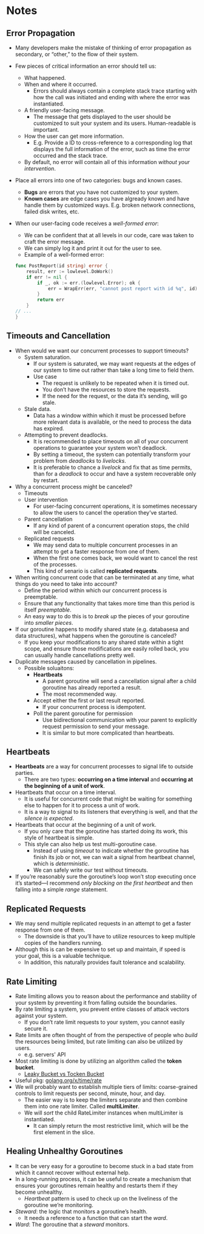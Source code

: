 # Notes

## Error Propagation

* Many developers make the mistake of thinking of error propagation as secondary, or “other,” to the flow of their system. 
* Few pieces of critical information an error should tell us:
    * What happened. 
    * When and where it occurred. 
        * Errors should always contain a complete stack trace starting with how the call was initiated and ending with where the error was instantiated.
    * A friendly user-facing message.
        * The message that gets displayed to the user should be customized to suit your system and its users. Human-readable is important.
    * How the user can get more information.
        * E.g. Provide a ID to cross-reference to a corresponding log that displays the full information of the error, such as time the error occurred and the stack trace.
    * By default, no error will contain all of this information _without your intervention_.
*  Place all errors into one of two categories: bugs and known cases.
    * __Bugs__ are errors that you have not customized to your system.
    * __Known cases__ are edge cases you have algready known and have handle them by customized ways. E.g. broken network connections, failed disk writes, etc.

* When our user-facing code receives a _well-formed error_:
    * We can be confident that at all levels in our code, care was taken to craft the error message.
    * We can simply log it and print it out for the user to see.
    * Example of a well-formed error:

    ```go
    func PostReport(id string) error {
        result, err := lowlevel.DoWork()
        if err != nil {
            if _, ok := err.(lowlevel.Error); ok {
                err = WrapErr(err, "cannot post report with id %q", id)
            }
            return err
        }
    // ...
    }
    ```

## Timeouts and Cancellation

* When would we want our concurrent processes to support timeouts?
    * System saturation.
        * If our system is saturated, we may want requests at the edges of our system to time out rather than take a long time to field them.
        * Use case
            * The request is unlikely to be repeated when it is timed out.
            * You don’t have the resources to store the requests.
            * If the need for the request, or the data it’s sending, will go stale.
    * Stale data.
        * Data has a window within which it must be processed before more relevant data is available, or the need to process the data has expired.
    * Attempting to prevent deadlocks.
        * It is recommended to place timeouts on all of your concurrent operations to guarantee your system won’t deadlock.
        * By setting a timeout, the system can potentially transform your problem from _deadlocks_ to _livelocks_.
        * It is preferable to chance a _livelock_ and fix that as time permits, than for a _deadlock_ to occur and have a system recoverable only by restart.
* Why a concurrent process might be canceled?
    * Timeouts
    * User intervention
        * For user-facing concurrent operations, it is sometimes necessary to allow the users to cancel the operation they’ve started.
    * Parent cancellation
        * If any kind of parent of a concurrent operation stops, the child will be canceled. 
    * Replicated requests
        * We may send data to multiple concurrent processes in an attempt to get a faster response from one of them.
        * When the first one comes back, we would want to cancel the rest of the processes.
        * This kind of senario is called __replicated requests__.
* When writing concurrent code that can be terminated at any time, what things do you need to take into account?
    * Define the period within which our concurrent process is preemptable.
    * Ensure that any functionality that takes more time than this period is itself _preemptable_.
    * An easy way to do this is to _break up_ the pieces of your goroutine into _smaller pieces_.
* If our goroutine happens to modify shared state (e.g. databasesa and data structures), what happens when the goroutine is canceled?
    * If you keep your modifications to any shared state within a tight scope, and ensure those modifications are easily rolled back, you can usually handle cancellations pretty well.
* Duplicate messages caused by cancellation in pipelines.
    * Possible soluaitons:
        * __Heartbeats__
            * A parent goroutine will send a cancellation signal after a child goroutine has already reported a result.
            * The most recommended way.
        * Accept either the first or last result reported.
            * If your concurrent process is idempotent.
        *  Poll the parent goroutine for permission
            * Use bidirectional communication with your parent to explicitly request permission to send your message.
            * It is similar to but more complicated than heartbeats.

## Heartbeats

* __Heartbeats__ are a way for concurrent processes to signal life to outside parties.
    * There are two types: __occurring on a time interval__ and __occurring at the beginning of a unit of work__.
* Heartbeats that occur on a time interval.
    * It is useful for concurrent code that might be waiting for something else to happen for it to process a unit of work.
    * It is a way to signal to its listeners that everything is well, and that _the silence is expected_.
* Heartbeats that occur at the beginning of a unit of work.
    * If you only care that the goroutine has started doing its work, this style of heartbeat is simple.
    * This style can also help us test multi-goroutine case.
        * Instead of using _timeout_ to indicate whether the goroutine has finish its job or not, we can wait a signal from heartbeat channel, which is _deterministic_.
        * We can safely write our test without timeouts.
* If you’re reasonably sure the goroutine’s loop won’t stop executing once it’s started—I recommend _only blocking on the first heartbeat_ and then falling into a simple _range_ statement. 

## Replicated Requests

* We may send multiple replicated requests in an attempt to get a faster response from one of them.
    * The downside is that you’ll have to utilize resources to keep multiple copies of the handlers running.
* Although this is can be expensive to set up and maintain, if speed is your goal, this is a valuable technique.
    * In addition, this naturally provides fault tolerance and scalability.

## Rate Limiting

* Rate limiting allows you to reason about the performance and stability of your system by preventing it from falling outside the boundaries.
* By rate limiting a system, you prevent entire classes of attack vectors against your system.
    * If you don’t rate limit requests to your system, you cannot easily secure it.
* Rate limits are often thought of from the perspective of people who _build_ the resources being limited, but rate limiting can also be utilized by users.
    * e.g. servers' API
* Most rate limiting is done by utilizing an algorithm called the __token bucket__.
    * [Leaky Bucket vs Tocken Bucket](https://www.slideshare.net/vimal25792/leaky-bucket-tocken-buckettraffic-shaping)
* Useful pkg: [golang.org/x/time/rate ](golang.org/x/time/rate)
* We will probably want to establish multiple tiers of limits: coarse-grained controls to limit requests per second, minute, hour, and day.
    * The easier way is to keep the limiters separate and then combine them into one rate limiter. Called __multiLimiter__.
    * We will _sort_ the child RateLimiter instances when multiLimiter is instantiated.
        * It can simply return the most restrictive limit, which will be the first element in the slice.

## Healing Unhealthy Goroutines

* It can be very easy for a goroutine to become stuck in a bad state from which it cannot recover without external help.
* In a long-running process, it can be useful to create a mechanism that ensures your goroutines remain healthy and restarts them if they become unhealthy.
    * _Heartbeat_ pattern is used to check up on the liveliness of the goroutine we’re monitoring.
* _Steward_: the logic that monitors a goroutine’s health.
    * It needs a reference to a function that can start the _ward_.
* _Ward_: The goroutine that a _steward_ monitors.
